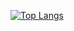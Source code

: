 <!--- [![GitHub stats](https://github-readme-stats.vercel.app/api?username=neila&include_all_commits=true&show_icons=true&theme=radical)
](https://github.com/anuraghazra/github-readme-stats) -->

[![Top Langs](https://github-readme-stats.vercel.app/api/top-langs/?username=neila&langs_count=8&layout=compact&hide=Makefile,html)](https://github.com/anuraghazra/github-readme-stats)
